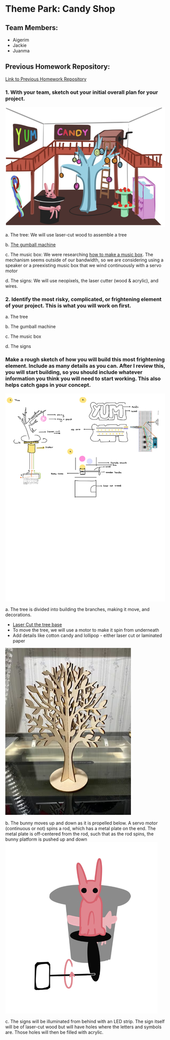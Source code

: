 # Theme Park: Candy Shop

## Team Members:
- Aigerim
- Jackie
- Juanma

## Previous Homework Repository:
[Link to Previous Homework Repository](https://github.com/juanrozu23/MachineLab/blob/main/Homework/homework_05Feb.md)

### 1. With your team, sketch out your initial overall plan for your project.

![Overall Plan of the Candy Shop](images/HW3-Plan.png)


a. The tree: We will use laser-cut wood to assemble a tree

b. [The gumball machine](https://www.hellowonderful.co/post/diy-cardboard-gumball-machine/) 

c. The music box: We were researching [how to make a music box](https://www.youtube.com/watch?v=_6zPhHdJTcM). The mechanism seems outside of our bandwidth, so we are considering using a speaker or a preexisting music box that we wind continuously with a servo motor

d. The signs: We will use neopixels, the laser cutter (wood & acrylic), and wires. 

### 2. Identify the most risky, complicated, or frightening element of your project. This is what you will work on first.
a. The tree

b. The gumball machine 

c. The music box

d. The signs 

### Make a rough sketch of how you will build this most frightening element. Include as many details as you can. After I review this, you will start building, so you should include whatever information you think you will need to start working. This also helps catch gaps in your concept.

![Overall Scheme of the Candy Shop](images/HW-3-scheme.jpg)

a. The tree is divided into building the branches, making it move, and decorations. 
- [Laser Cut the tree base](https://3axis.co/laser-cut-decor-tree-jewelry-stand-cdr-file/eo0qgy01/)
- To move the tree, we will use a motor to make it spin from underneath
- Add details like cotton candy and lollipop - either laser cut or laminated paper

![Laser Cut Tree Model](images/HW3-TREE.png)
  
b. The bunny moves up and down as it is propelled below. A servo motor (continuous or not) spins a rod, which has a metal plate on the end. The metal plate is off-centered from the rod, such that as the rod spins, the bunny platform is pushed up and down
![Bunny Mechanism](images/HW3-Bunny.png)

c. The signs will be illuminated from behind with an LED strip. The sign itself will be of laser-cut wood but will have holes where the letters and symbols are. Those holes will then be filled with acrylic.
